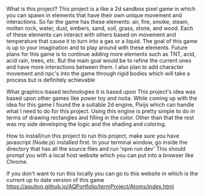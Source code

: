 What is this project?
This project is a like a 2d sandbox pixel game in which you can spawn in elements that have their own unique movement and interactions.
So far the game has these elements: air, fire, smoke, steam, molten rock, water, dust, embers, sand, soil, grass, stone, and wood.
Each of these elements can interact with others based on movement and temperature that cause it to turn into a gas or a liquid.
The goal of this game is up to your imagination and to play around with these elements.
Future plans for this game is to continue adding more elements such as TNT, acid, acid rain, trees, etc. But the main goal would be to refine the current ones and have more interactions between them. I also plan to add character movement and npc's into the game through rigid bodies which will take a process but is definitely achievable

What graphics-based technologies it is based upon
This project's idea was based upon other games like power toy and noita. While coming up with the idea for this game I found the a suitable 2d engine, Pixijs which can handle what I need to do for this project. Using this engine is pretty simple to do in terms of drawing rectangles and filling in the color. Other than that the rest was my side developing the logic and the shading and coloring.

How to install/run this project
to run this project, make sure you have javascript (Node.js) installed first.
In your terminal window, go inside the directory that has all the source files and run
'npm run dev'
This should prompt you with a local host website which you can put into a browser like Chrome.

If you don't want to run this locally you can go to this website in which is the current up to date version of this game
https://aquiton.github.io/AQPortfolio/termProject/Atoms/index.html